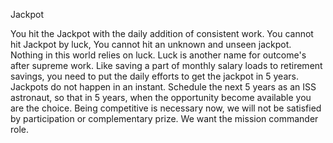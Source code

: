 Jackpot

You hit the Jackpot with the daily addition of consistent work.
You cannot hit Jackpot by luck, You cannot hit an unknown and unseen jackpot.
Nothing in this world relies on luck.
Luck is another name for outcome's after supreme work.
Like saving a part of monthly salary loads to retirement savings, you need to put the daily efforts to get the jackpot in 5 years.
Jackpots do not happen in an instant. Schedule the next 5 years as an ISS astronaut,
so that in 5 years, when the opportunity become available you are the choice.
Being competitive is necessary now, we will not be satisfied by participation or complementary prize.
We want the mission commander role.